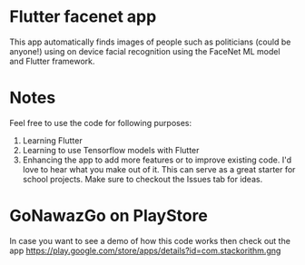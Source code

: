 # Flutter facenet app

This app automatically finds images of people such as politicians (could be anyone!) using on device facial recognition using the FaceNet ML model and Flutter framework.

# Notes

Feel free to use the code for following purposes:

1. Learning Flutter
2. Learning to use Tensorflow models with Flutter
3. Enhancing the app to add more features or to improve existing code. I'd love to hear what you make out of it. This can serve as a great starter for school projects. Make sure to checkout the Issues tab for ideas.

# GoNawazGo on PlayStore

In case you want to see a demo of how this code works then check out the app https://play.google.com/store/apps/details?id=com.stackorithm.gng
